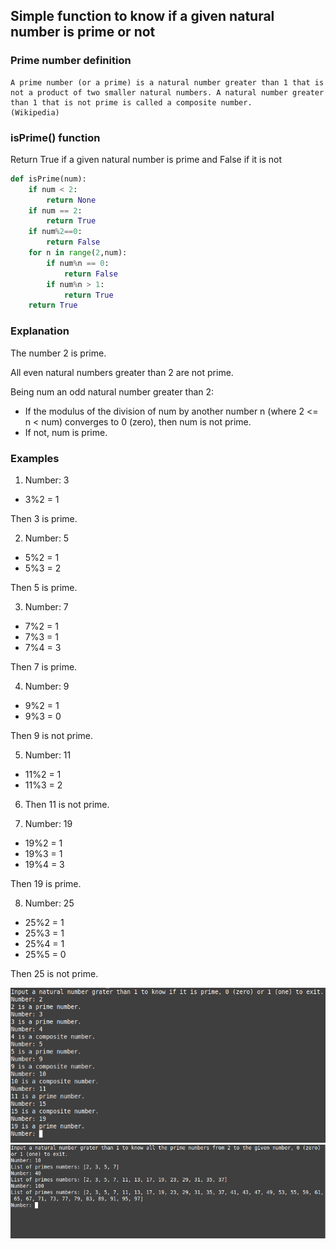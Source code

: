 ## Simple function to know if a given natural number is prime or not

### Prime number definition
```
A prime number (or a prime) is a natural number greater than 1 that is not a product of two smaller natural numbers. A natural number greater than 1 that is not prime is called a composite number.
(Wikipedia)
```

### isPrime() function
Return True if a given natural number is prime and False if it is not
```python
def isPrime(num):
    if num < 2:
        return None
    if num == 2:
        return True
    if num%2==0:
        return False
    for n in range(2,num):
        if num%n == 0:
            return False
        if num%n > 1:
            return True
    return True
```

### Explanation
The number 2 is prime.

All even natural numbers greater than 2 are not prime.

Being num an odd natural number greater than 2:  
- If the modulus of the division of num by another number n (where 2 <= n < num) converges to 0 (zero), then num is not prime.
- If not, num is prime.

### Examples
1) Number: 3
- 3%2 = 1

Then 3 is prime.


2) Number: 5
- 5%2 = 1
- 5%3 = 2

Then 5 is prime.


3) Number: 7
- 7%2 = 1
- 7%3 = 1
- 7%4 = 3

Then 7 is prime.


4) Number: 9
- 9%2 = 1
- 9%3 = 0

Then 9 is not prime.


5) Number: 11
- 11%2 = 1
- 11%3 = 2


6) Then 11 is not prime.


7) Number: 19
- 19%2 = 1
- 19%3 = 1
- 19%4 = 3

Then 19 is prime.


8) Number: 25
- 25%2 = 1
- 25%3 = 1
- 25%4 = 1
- 25%5 = 0

Then 25 is not prime.

![example_1](./resources/example_1.png)
![example_2](./resources/example_2.png)
